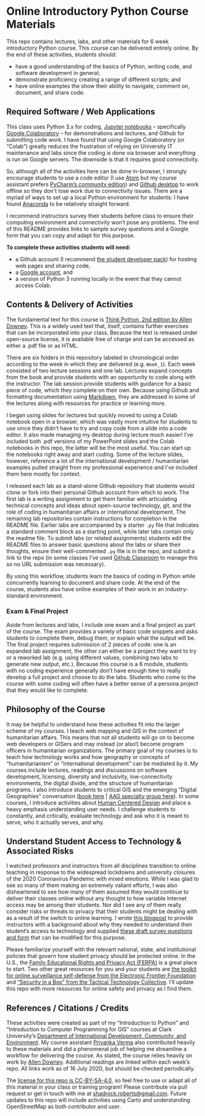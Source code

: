 # Online Introductory Python Course Materials
This repo contains lectures, labs, and other materials for 6 week introductory Python course. This course can be delivered entirely online. By the end of these activities, students should:
- have a good understanding of the basics of Python, writing code, and software development in general;
- demonstrate proficiency creating a range of different scripts; and
- have online examples the show their ability to navigate, comment on, document, and share code.

## Required Software / Web Applications
This class uses Python 3.x for coding, [Jupyter notebooks](https://jupyter.org/) – specifically [Google Colaboratory](https://colab.research.google.com/) – for demonstrations and lectures, and Github for submitting code work. I have found that using Google Colaboratory (or “Colab”) greatly reduces the frustration of relying on University IT maintenance and labs since the coding is done via browser and everything is run on Google servers. The downside is that it requires good connectivity.

So, although all of the activities here can be done in-browser, I strongly encourage students to use a code editor (I use [Atom](https://atom.io) but my course assistant prefers [PyCharm’s community edition](https://www.jetbrains.com/pycharm/download)) and [Github desktop](https://desktop.github.com) to work offline so they don't lose work due to connectivity issues. There are a myriad of ways to set up a local Python environment for students: I have found [Anaconda](https://www.anaconda.com/products/individual) to be relatively straight forward.

I recommend instructors survey their students before class to ensure their computing environment and connectivity won’t pose any problems. The end of this README provides links to sample survey questions and a Google form that you can copy and adapt for this purpose.

**To complete these activities students will need:**
- a Github account (I recommend [the student developer pack](https://education.github.com/pack)) for hosting web pages and sharing code,
- a [Google account](https://www.google.com), and
- a version of Python 3 running locally in the event that they cannot access Colab.

## Contents & Delivery of Activities
The fundamental text for this course is [Think Python, 2nd edition by Allen Downey]( https://greenteapress.com/wp/think-python-2e/). This is a widely used text that, itself, contains further exercises that can be incorporated into your class. Because the text is released under open-source license, it is available free of charge and can be accessed as either a .pdf file or as HTML.

There are six folders in this repository labeled in chronological order according to the week in which they are delivered (e.g. `Week_1`). Each week consisted of two lecture sessions and one lab. Lectures expand concepts from the book and provide students with an opportunity to code along with the instructor. The lab session provide students with guidance for a basic piece of code, which they complete on their own. Because using Github and formatting documentation using [Markdown](https://www.markdownguide.org/), they are addressed in some of the lectures along with resources for practice or learning more.

I began using slides for lectures but quickly moved to using a Colab notebook open in a browser, which was vastly more intuitive for students to use since they didn’t have to try and copy code from a slide into a code editor. It also made managing my desktop during lecture much easier! I’ve included both .pdf versions of my PowerPoint slides and the Colab notebooks in this repo, the latter will be the most useful. You can start up the notebooks right away and start coding. Some of the lecture slides, however, reference a lot of the international development / humanitarian examples pulled straight from my professional experience and I’ve included them here mostly for context.

I released each lab as a stand-alone Github repository that students would clone or fork into their personal Github account from which to work. The first lab is a writing assignment to get them familiar with articulating technical concepts and ideas about open-source technology, git, and the role of coding in humanitarian affairs or international development. The remaining lab repositories contain instructions for completion in the README file. Earlier labs are accompanied by a starter `.py` file that indicates a standard comment block as a starting point, while later labs contain only the readme file. To submit labs (or related assignments) students edit the README files to answer basic questions about the labs or share their thoughts, ensure their well-commented `.py` file is in the repo, and submit a link to the repo (in some classes I’ve used [Github Classroom](https://classroom.github.com) to manage this so no URL submission was necessary).

By using this workflow, students learn the basics of coding in Python while concurrently learning to document and share code. At the end of the course, students also have online examples of their work in an industry-standard environment.

### Exam & Final Project
Aside from lectures and labs, I include one exam and a final project as part of the course. The exam provides a variety of basic code snippets and asks students to complete them, debug them, or explain what the output will be. The final project requires submission of 2 pieces of code: one is an expanded lab assignment, the other can either be a project they want to try or a reworked lab (e.g. using different values, combining two labs to generate new output, etc.). Because this course is a 6 module, students with no coding experience generally don’t have enough time to really develop a full project and choose to do the labs. Students who come to the course with some coding will often have a better sense of a persona project that they would like to complete.

## Philosophy of the Course
It may be helpful to understand how these activities fit into the larger scheme of my courses. I teach web mapping and GIS in the context of humanitarian affairs. This means that not all students will go on to become web developers or GISers and may instead (or also!) become program officers in humanitarian organizations. The primary goal of my courses is to teach how technology works and how geography or concepts of “humanitarianism” or “international development” can be mediated by it. My courses include lectures, readings and discussions on software development, licensing, diversity and inclusivity, low-connectivity environments, the digital divide, and the structure of humanitarian programs. I also introduce students to critical GIS and the emerging “Digital Geographies” conversation ([book here](https://uk.sagepub.com/en-gb/eur/digital-geographies/book258271) | [AAG specialty group here](https://twitter.com/digitalgeogsg)). In some courses, I introduce activities about [Human Centered Design](https://www.designkit.org/human-centered-design) and place a heavy emphasis understanding user needs. I challenge students to constantly, and critically, evaluate technology and ask who it is meant to serve, who it actually serves, and why.

## Understand Student Access to Technology & Associated Risks

I watched professors and instructors from all disciplines transition to online teaching in response to the widespread lockdowns and university closures of the 2020 Coronavirus Pandemic with mixed emotions. While I was glad to see so many of them making an extremely valiant efforts, I was also disheartened to see how many of them assumed they would continue to deliver their classes online without any thought to how variable Internet access may be among their students. Nor did I see any of them really consider risks or threats to privacy that their students might be dealing with as a result of the switch to online learning. I wrote [this blogpost](https://medium.com/@Shadrock/teaching-in-the-time-of-corona-part-i-7bb97ce6c715) to provide instructors with a background about why they needed to understand their student’s access to technology and supplied [these draft survey questions and form](https://docs.google.com/document/d/1xcArlcY3EIuTDKAoo4mizWZDsP6t8wpRSMFPTMnVDQU/edit) that can be modified for this purpose.

Please familiarize yourself with the relevant national, state, and institutional policies that govern how student privacy should be protected online. In the U.S., the [Family Educational Rights and Privacy Act (FERPA)](https://studentprivacy.ed.gov/?src=fpco) is a great place to start. Two other great resources for you and your students are [the toolkit for online surveillance self-defense from the Electronic Frontier Foundation]( https://ssd.eff.org) and [“Security in a Box” from the Tactical Technology Collective]( https://securityinabox.org). I’ll update this repo with more resources for online safety and privacy as I find them.   

## References / Citations / Credits
These activities were created as part of my “Introduction to Python” and “Introduction to Computer Programming for GIS” courses at Clark University’s [Department of International Development, Community, and Environment](https://www.clarku.edu/schools/idce/). My course assistant [Priyanka Verma](https://github.com/verma-priyanka/) also contributed heavily to these materials and did a phenomenal job of helping me streamline a workflow for delivering the course. As stated, the course relies heavily on work by [Allen Downey]( https://github.com/AllenDowney). Additional readings are linked within each week’s repo. All links work as of 16 July 2020, but should be checked periodically.

The [license for this repo is CC-BY-SA-4.0](https://github.com/Shadrock/online-python-course/blob/master/LICENSE.md), so feel free to use or adapt all of this material in your class or training program! Please contribute via pull request or get in touch with me at shadrock.roberts@gmail.com. Future updates to this repo will include activities using Carto and understanding OpenStreetMap as both contributor and user.
